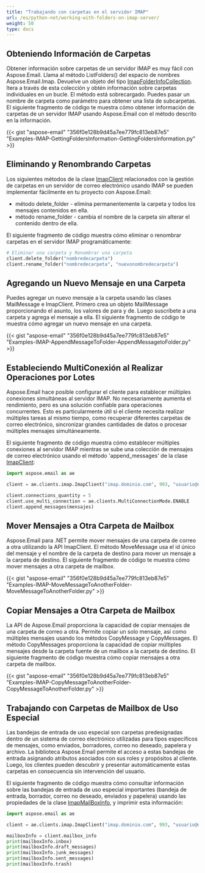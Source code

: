 ```yaml
---
title: "Trabajando con carpetas en el servidor IMAP"
url: /es/python-net/working-with-folders-on-imap-server/
weight: 50
type: docs
---
```



## **Obteniendo Información de Carpetas**
Obtener información sobre carpetas de un servidor IMAP es muy fácil con Aspose.Email. Llama al método ListFolders() del espacio de nombres Aspose.Email.Imap. Devuelve un objeto del tipo [ImapFolderInfoCollection](https://apireference.aspose.com/email/net/aspose.email.clients.imap/imapfolderinfocollection). Itera a través de esta colección y obtén información sobre carpetas individuales en un bucle. El método está sobrecargado. Puedes pasar un nombre de carpeta como parámetro para obtener una lista de subcarpetas. El siguiente fragmento de código te muestra cómo obtener información de carpetas de un servidor IMAP usando Aspose.Email con el método descrito en la información.

{{< gist "aspose-email" "356f0e128b9d45a7ee779fc813eb87e5" "Examples-IMAP-GettingFoldersInformation-GettingFoldersInformation.py" >}}

## **Eliminando y Renombrando Carpetas**

Los siguientes métodos de la clase [ImapClient](https://reference.aspose.com/email/python-net/aspose.email.clients.imap/imapclient/#imapclient-class) relacionados con la gestión de carpetas en un servidor de correo electrónico usando IMAP se pueden implementar fácilmente en tu proyecto con Aspose.Email:

- método delete_folder - elimina permanentemente la carpeta y todos los mensajes contenidos en ella.
- método rename_folder - cambia el nombre de la carpeta sin alterar el contenido dentro de ella.

El siguiente fragmento de código muestra cómo eliminar o renombrar carpetas en el servidor IMAP programáticamente:

```py
# Eliminar una carpeta y Renombrar una carpeta
client.delete_folder("nombredecarpeta")
client.rename_folder("nombredecarpeta", "nuevonombredecarpeta")
```

## **Agregando un Nuevo Mensaje en una Carpeta**
Puedes agregar un nuevo mensaje a la carpeta usando las clases MailMessage e ImapClient. Primero crea un objeto MailMessage proporcionando el asunto, los valores de para y de. Luego suscríbete a una carpeta y agrega el mensaje a ella. El siguiente fragmento de código te muestra cómo agregar un nuevo mensaje en una carpeta.

{{< gist "aspose-email" "356f0e128b9d45a7ee779fc813eb87e5" "Examples-IMAP-AppendMessageToFolder-AppendMessagetoFolder.py" >}}

## **Estableciendo MultiConexión al Realizar Operaciones por Lotes**

Aspose.Email hace posible configurar el cliente para establecer múltiples conexiones simultáneas al servidor IMAP. No necesariamente aumenta el rendimiento, pero es una solución confiable para operaciones concurrentes. Esto es particularmente útil si el cliente necesita realizar múltiples tareas al mismo tiempo, como recuperar diferentes carpetas de correo electrónico, sincronizar grandes cantidades de datos o procesar múltiples mensajes simultáneamente.

El siguiente fragmento de código muestra cómo establecer múltiples conexiones al servidor IMAP mientras se sube una colección de mensajes de correo electrónico usando el método 'append_messages' de la clase [ImapClient](https://reference.aspose.com/email/python-net/aspose.email.clients.imap/imapclient/#imapclient-class):

```py
import aspose.email as ae

client = ae.clients.imap.ImapClient("imap.dominio.com", 993, "usuario@dominio.com", "pwd", ae.clients.SecurityOptions.SSL_IMPLICIT)

client.connections_quantity = 5
client.use_multi_connection = ae.clients.MultiConnectionMode.ENABLE
client.append_messages(mensajes)
```

## **Mover Mensajes a Otra Carpeta de Mailbox**
Aspose.Email para .NET permite mover mensajes de una carpeta de correo a otra utilizando la API ImapClient. El método MoveMessage usa el id único del mensaje y el nombre de la carpeta de destino para mover un mensaje a la carpeta de destino. El siguiente fragmento de código te muestra cómo mover mensajes a otra carpeta de mailbox.

{{< gist "aspose-email" "356f0e128b9d45a7ee779fc813eb87e5" "Examples-IMAP-MoveMessageToAnotherFolder-MoveMessageToAnotherFolder.py" >}}

## **Copiar Mensajes a Otra Carpeta de Mailbox**
La API de Aspose.Email proporciona la capacidad de copiar mensajes de una carpeta de correo a otra. Permite copiar un solo mensaje, así como múltiples mensajes usando los métodos CopyMessage y CopyMessages. El método CopyMessages proporciona la capacidad de copiar múltiples mensajes desde la carpeta fuente de un mailbox a la carpeta de destino. El siguiente fragmento de código muestra cómo copiar mensajes a otra carpeta de mailbox.

{{< gist "aspose-email" "356f0e128b9d45a7ee779fc813eb87e5" "Examples-IMAP-CopyMessageToAnotherFolder-CopyMessageToAnotherFolder.py" >}}

## **Trabajando con Carpetas de Mailbox de Uso Especial**

Las bandejas de entrada de uso especial son carpetas predesignadas dentro de un sistema de correo electrónico utilizadas para tipos específicos de mensajes, como enviados, borradores, correo no deseado, papelera y archivo. La biblioteca Aspose.Email permite el acceso a estas bandejas de entrada asignando atributos asociados con sus roles y propósitos al cliente. Luego, los clientes pueden descubrir y presentar automáticamente estas carpetas en consecuencia sin intervención del usuario.

El siguiente fragmento de código muestra cómo consultar información sobre las bandejas de entrada de uso especial importantes (bandeja de entrada, borrador, correo no deseado, enviados y papelera) usando las propiedades de la clase [ImapMailBoxInfo](https://reference.aspose.com/email/python-net/aspose.email.clients.imap/imapmailboxinfo/#imapmailboxinfo-class), y imprimir esta información:

```py
import aspose.email as ae

client = ae.clients.imap.ImapClient("imap.dominio.com", 993, "usuario@dominio.com", "pwd", ae.clients.SecurityOptions.SSL_IMPLICIT)

mailboxInfo = client.mailbox_info
print(mailboxInfo.inbox)
print(mailboxInfo.draft_messages)
print(mailboxInfo.junk_messages)
print(mailboxInfo.sent_messages)
print(mailboxInfo.trash)
```